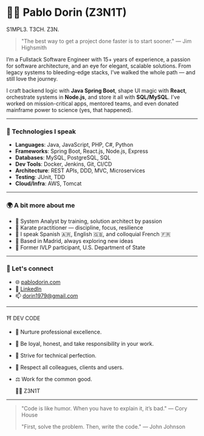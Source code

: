 # 👨‍💻 Pablo Dorin (Z3N1T)
S1MPL3. T3CH. Z3N.

> "The best way to get a project done faster is to start sooner." — Jim Highsmith

I’m a Fullstack Software Engineer with 15+ years of experience, a passion for software architecture, and an eye for elegant, scalable solutions. From legacy systems to bleeding-edge stacks, I’ve walked the whole path — and still love the journey.

I craft backend logic with **Java Spring Boot**, shape UI magic with **React**, orchestrate systems in **Node.js**, and store it all with **SQL/MySQL**. I’ve worked on mission-critical apps, mentored teams, and even donated mainframe power to science (yes, that happened).

---

### 🔧 Technologies I speak
- **Languages**: Java, JavaScript, PHP, C#, Python  
- **Frameworks**: Spring Boot, React.js, Node.js, Express  
- **Databases**: MySQL, PostgreSQL, SQL  
- **Dev Tools**: Docker, Jenkins, Git, CI/CD  
- **Architecture**: REST APIs, DDD, MVC, Microservices  
- **Testing**: JUnit, TDD  
- **Cloud/Infra**: AWS, Tomcat

---

### 🌍 A bit more about me
- 🧠 System Analyst by training, solution architect by passion  
- 🥋 Karate practitioner — discipline, focus, resilience  
- 💬 I speak Spanish 🇦🇷, English 🇬🇧, and colloquial French 🇫🇷  
- 🧭 Based in Madrid, always exploring new ideas  
- 🤝 Former IVLP participant, U.S. Department of State  

---

### 🔗 Let's connect
- 🌐 [pablodorin.com](https://www.pablodorin.com)  
- 💼 [LinkedIn](https://www.linkedin.com/in/pablo-dorin/)  
- 📫 dorin1979@gmail.com  

---

  ⛩️ DEV CODE

- 🏅 Nurture professional excellence.
- 🧭 Be loyal, honest, and take responsibility in your work.
- 🎯 Strive for technical perfection.
- 🤝 Respect all colleagues, clients and users.
- ⚖️ Work for the common good.

  🧘‍♂️ Z3N1T

---

>"Code is like humor. When you have to explain it, it’s bad." — Cory House
>
> "First, solve the problem. Then, write the code." — John Johnson







